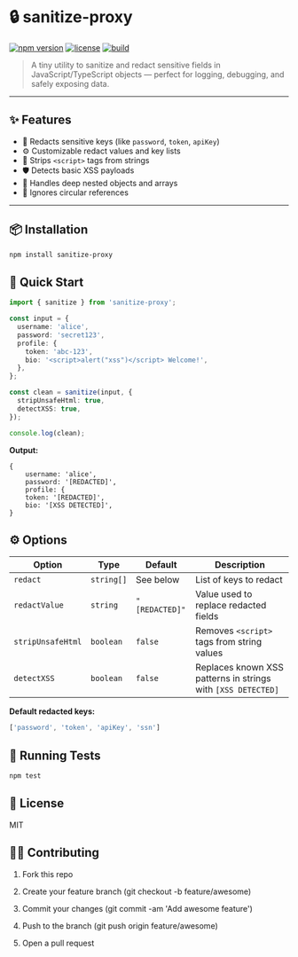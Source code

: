 # 🔒 sanitize-proxy

[![npm version](https://img.shields.io/npm/v/sanitize-proxy)](https://www.npmjs.com/package/sanitize-proxy)
[![license](https://img.shields.io/npm/l/sanitize-proxy)](LICENSE)
[![build](https://img.shields.io/github/actions/workflow/status/clewup/sanitize-proxy/test.yml?branch=main)](https://github.com/clewup/sanitize-proxy/actions)

> A tiny utility to sanitize and redact sensitive fields in JavaScript/TypeScript objects — perfect for logging, debugging, and safely exposing data.

---

## ✨ Features

- 🔐 Redacts sensitive keys (like `password`, `token`, `apiKey`)
- ⚙️ Customizable redact values and key lists
- 🧼 Strips `<script>` tags from strings
- 🛡️ Detects basic XSS payloads
- 🔁 Handles deep nested objects and arrays
- 🧠 Ignores circular references

---

## 📦 Installation

```bash
npm install sanitize-proxy
```

## 🚀 Quick Start

```ts
import { sanitize } from 'sanitize-proxy';

const input = {
  username: 'alice',
  password: 'secret123',
  profile: {
    token: 'abc-123',
    bio: '<script>alert("xss")</script> Welcome!',
  },
};

const clean = sanitize(input, {
  stripUnsafeHtml: true,
  detectXSS: true,
});

console.log(clean);
```

**Output:**

```
{
    username: 'alice',
    password: '[REDACTED]',
    profile: {
    token: '[REDACTED]',
    bio: '[XSS DETECTED]',
}
```

## ⚙️  Options

| Option            | Type       | Default        | Description                                                  |
|-------------------|------------|----------------|--------------------------------------------------------------|
| `redact`          | `string[]` | See below      | List of keys to redact                                       |
| `redactValue`     | `string`   | `"[REDACTED]"` | Value used to replace redacted fields                        |
| `stripUnsafeHtml` | `boolean`  | `false`        | Removes `<script>` tags from string values                   |
| `detectXSS`       | `boolean`  | `false`        | Replaces known XSS patterns in strings with `[XSS DETECTED]` |

**Default redacted keys:**
```ts
['password', 'token', 'apiKey', 'ssn']
```

## 🧪 Running Tests

```bash
npm test
```

## 📄 License

MIT

## 🙋‍♀️ Contributing

1. Fork this repo

2. Create your feature branch (git checkout -b feature/awesome)

3. Commit your changes (git commit -am 'Add awesome feature')

4. Push to the branch (git push origin feature/awesome)

5. Open a pull request